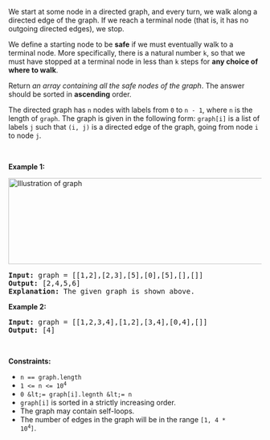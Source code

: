 We start at some node in a directed graph, and every turn, we walk along a directed edge of the graph. If we reach a terminal node (that is, it has no outgoing directed edges), we stop.

We define a starting node to be __safe__ if we must eventually walk to a terminal node. More specifically, there is a natural number `` k ``, so that we must have stopped at a terminal node in less than `` k `` steps for __any choice of where to walk__.

Return _an array containing all the safe nodes of the graph_. The answer should be sorted in __ascending__ order.

The directed graph has `` n `` nodes with labels from `` 0 `` to `` n - 1 ``, where `` n `` is the length of `` graph ``. The graph is given in the following form: `` graph[i] `` is a list of labels `` j `` such that `` (i, j) `` is a directed edge of the graph, going from node `` i `` to node `` j ``.

&nbsp;

__Example 1:__

<img alt="Illustration of graph" src="https://s3-lc-upload.s3.amazonaws.com/uploads/2018/03/17/picture1.png" style="height: 171px; width: 600px;"/>

<pre>
<strong>Input:</strong> graph = [[1,2],[2,3],[5],[0],[5],[],[]]
<strong>Output:</strong> [2,4,5,6]
<strong>Explanation:</strong> The given graph is shown above.
</pre>

__Example 2:__

<pre>
<strong>Input:</strong> graph = [[1,2,3,4],[1,2],[3,4],[0,4],[]]
<strong>Output:</strong> [4]
</pre>

&nbsp;

__Constraints:__

*   `` n == graph.length ``
*   <code>1 &lt;= n &lt;= 10<sup>4</sup></code>
*   `` 0 &lt;= graph[i].legnth &lt;= n ``
*   `` graph[i] `` is sorted in a strictly increasing order.
*   The graph may contain self-loops.
*   The number of edges in the graph will be in the range <code>[1, 4 * 10<sup>4</sup>]</code>.